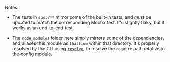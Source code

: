Notes:

- The tests in `spec/**` mirror some of the built-in tests, and *must* be updated to match the corresponding Mocha test. It's slightly flaky, but it works as an end-to-end test.

- The `node_modules` folder here simply mirrors some of the dependencies, and aliases this module as `thallium` within that directory. It's properly resolved by the CLI using [`resolve`](http://npm.im/resolve), to resolve the `require` path relative to the config module.
